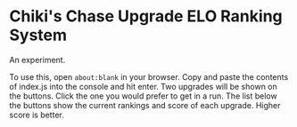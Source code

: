 # Chiki's Chase Upgrade ELO Ranking System

An experiment.

To use this, open `about:blank` in your browser. Copy and paste the contents of index.js into the console and hit enter.
Two upgrades will be shown on the buttons. Click the one you would prefer to get in a run.
The list below the buttons show the current rankings and score of each upgrade. Higher score is better.
